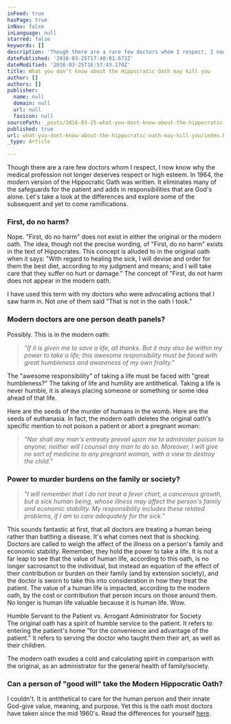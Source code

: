 ```yaml
---
inFeed: true
hasPage: true
inNav: false
inLanguage: null
starred: false
keywords: []
description: 'Though there are a rare few doctors whom I respect, I now know why the medical profession not longer deserves respect or high esteem. In 1964, the modern version of the Hippocratic Oath was written. It eliminates many of the safeguards for the patient and adds in responsibilities that are God’s alone. Let’s take a look at the differences and explore some of the subsequent and yet to come ramifications.'
datePublished: '2016-03-25T17:40:01.673Z'
dateModified: '2016-03-25T16:57:43.170Z'
title: What you don’t know about the Hippocratic Oath may kill you
author: []
authors: []
publisher:
  name: null
  domain: null
  url: null
  favicon: null
sourcePath: _posts/2016-03-25-what-you-dont-know-about-the-hippocratic-oath-may-kill-you.md
published: true
url: what-you-dont-know-about-the-hippocratic-oath-may-kill-you/index.html
_type: Article

---
```

Though there are a rare few doctors whom I respect, I now know why the medical profession not longer deserves respect or high esteem. In 1964, the modern version of the Hippocratic Oath was written. It eliminates many of the safeguards for the patient and adds in responsibilities that are God's alone. Let's take a look at the differences and explore some of the subsequent and yet to come ramifications.

### First, do no harm?

Nope. "First, do no harm" does not exist in either the original or the modern oath. The idea, though not the precise wording, of "First, do no harm" exists in the text of Hippocrates. This concept is alluded to in the original oath when it says: "With regard to healing the sick, I will devise and order for them the best diet, according to my judgment and means; and I will take care that they suffer no hurt or damage." The concept of "First, do not harm does not appear in the modern oath.

I have used this term with my doctors who were advocating actions that I saw harm in. Not one of them said "That is not in the oath I took."

### Modern doctors are one person death panels?

Possibly. This is in the modern oath:

> _"If it is given me to save a life, all thanks. But it may also be within my power to take a life; this awesome responsibility must be faced with great humbleness and awareness of my own frailty."_

The "awesome responsibility" of taking a life must be faced with "great humbleness?" The taking of life and humility are antithetical. Taking a life is never humble, it is always placing someone or something or some idea ahead of that life.

Here are the seeds of the murder of humans in the womb. Here are the seeds of euthanasia. In fact, the modern oath deletes the original oath's specific mention to not poison a patient or abort a pregnant woman:

> _"Nor shall any man's entreaty prevail upon me to administer poison to anyone; neither will I counsel any man to do so. Moreover, I will give no sort of medicine to any pregnant woman, with a view to destroy the child."_

### Power to murder burdens on the family or society?

> _"I will remember that I do not treat a fever chart, a cancerous growth, but a sick human being, whose illness may affect the person's family and economic stability. My responsibility includes these related problems, if I am to care adequately for the sick."_

This sounds fantastic at first, that all doctors are treating a human being rather than battling a disease. It's what comes next that is shocking. Doctors are called to weigh the affect of the illness on a person's family and economic stability. Remember, they hold the power to take a life. It is not a far leap to see that the value of human life, according to this oath, is no longer sacrosanct to the individual, but instead an equation of the effect of their contribution or burden on their family (and by extension society), and the doctor is sworn to take this into consideration in how they treat the patient. The value of a human life is impacted, according to the modern oath, by the cost or contribution that person incurs on those around them. No longer is human life valuable because it is human life. Wow.

Humble Servant to the Patient vs. Arrogant Administrator for Society  
The original oath has a spirit of humble service to the patient. It refers to entering the patient's home "for the convenience and advantage of the patient." It refers to serving the doctor who taught them their art, as well as their children.

The modern oath exudes a cold and calculating spirit in comparison with the original, as an administrator for the general health of family/society.

### Can a person of "good will" take the Modern Hippocratic Oath?

I couldn't. It is antithetical to care for the human person and their innate God-give value, meaning, and purpose. Yet this is the oath most doctors have taken since the mid 1960's. Read the differences for yourself [here][0].

[0]: https://en.wikipedia.org/wiki/Hippocratic_Oath